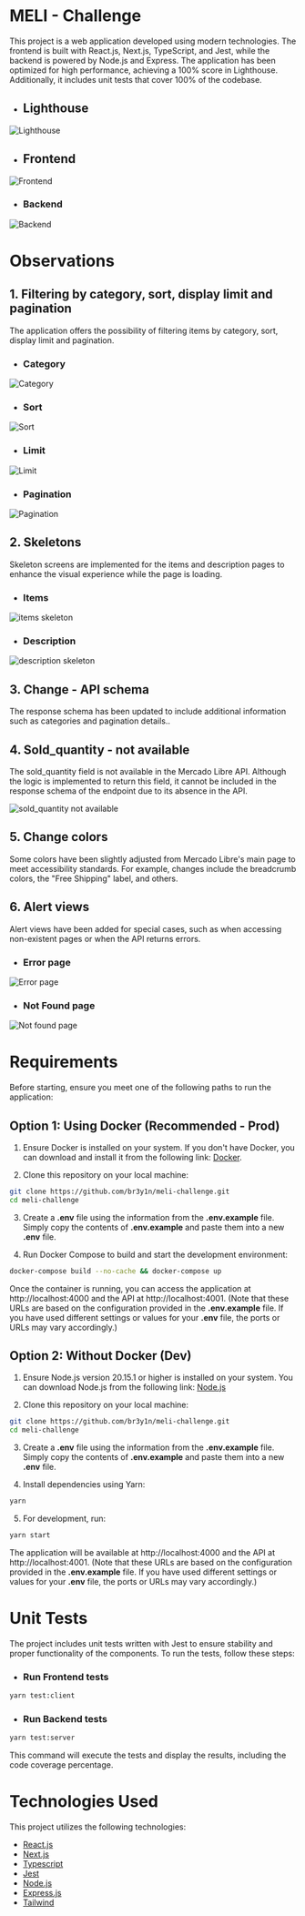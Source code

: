 # MELI - Challenge

This project is a web application developed using modern technologies. The frontend is built with React.js, Next.js, TypeScript, and Jest, while the backend is powered by Node.js and Express. The application has been optimized for high performance, achieving a 100% score in Lighthouse. Additionally, it includes unit tests that cover 100% of the codebase.

- ## Lighthouse

![Lighthouse](./images/lighthouse.png)

- ## Frontend

![Frontend](./images/frontend_coverage.png)

- ### Backend

![Backend](./images/backend_coverage.png)

# Observations

## 1. Filtering by category, sort, display limit and pagination

The application offers the possibility of filtering items by category, sort, display limit and pagination.

- ### Category

![Category](./images/category_filter.png)

- ### Sort

![Sort](./images/sort_filter.png)

- ### Limit

![Limit](./images/limit_filter.png)

- ### Pagination

![Pagination](./images/pagination_filter.png)

## 2. Skeletons

Skeleton screens are implemented for the items and description pages to enhance the visual experience while the page is loading.

- ### Items

![items skeleton](./images/items_skeleton.png)

- ### Description

![description skeleton](./images/description_skeleton.png)

## 3. Change - API schema

The response schema has been updated to include additional information such as categories and pagination details..

## 4. Sold_quantity - not available

The sold_quantity field is not available in the Mercado Libre API. Although the logic is implemented to return this field, it cannot be included in the response schema of the endpoint due to its absence in the API.

![sold_quantity not available](./images/sold_quantity.png)

## 5. Change colors

Some colors have been slightly adjusted from Mercado Libre's main page to meet accessibility standards. For example, changes include the breadcrumb colors, the "Free Shipping" label, and others.

## 6. Alert views

Alert views have been added for special cases, such as when accessing non-existent pages or when the API returns errors.

- ### Error page

![Error page](./images/error_page.png)


- ### Not Found page

![Not found page](./images/not_found_page.png)


# Requirements

Before starting, ensure you meet one of the following paths to run the application:

## Option 1: Using Docker (Recommended - Prod)

1. Ensure Docker is installed on your system. If you don't have Docker, you can download and install it from the following link: [Docker](https://www.docker.com/get-started).

2. Clone this repository on your local machine:

```bash
git clone https://github.com/br3y1n/meli-challenge.git
cd meli-challenge
```

3. Create a **.env** file using the information from the **.env.example** file. Simply copy the contents of **.env.example** and paste them into a new **.env** file.

4. Run Docker Compose to build and start the development environment:

```bash
docker-compose build --no-cache && docker-compose up
```

Once the container is running, you can access the application at http://localhost:4000 and the API at http://localhost:4001. (Note that these URLs are based on the configuration provided in the **.env.example** file. If you have used different settings or values for your **.env** file, the ports or URLs may vary accordingly.)

## Option 2: Without Docker (Dev)

1. Ensure Node.js version 20.15.1 or higher is installed on your system. You can download Node.js from the following link: [Node.js](https://nodejs.org/es)

2. Clone this repository on your local machine:

```bash
git clone https://github.com/br3y1n/meli-challenge.git
cd meli-challenge
```

3. Create a **.env** file using the information from the **.env.example** file. Simply copy the contents of **.env.example** and paste them into a new **.env** file.

4. Install dependencies using Yarn:

```bash
yarn
```

5. For development, run:

```bash
yarn start
```

The application will be available at http://localhost:4000 and the API at http://localhost:4001. (Note that these URLs are based on the configuration provided in the **.env.example** file. If you have used different settings or values for your **.env** file, the ports or URLs may vary accordingly.)

# Unit Tests

The project includes unit tests written with Jest to ensure stability and proper functionality of the components. To run the tests, follow these steps:

- ### Run Frontend tests

```bash
yarn test:client
```

- ### Run Backend tests

```bash
yarn test:server
```

This command will execute the tests and display the results, including the code coverage percentage.

# Technologies Used

This project utilizes the following technologies:

- [React.js](https://reactjs.org/)
- [Next.js](https://nextjs.org/)
- [Typescript](https://www.typescriptlang.org/)
- [Jest](https://jestjs.io/)
- [Node.js](https://nodejs.org/)
- [Express.js](https://expressjs.com/)
- [Tailwind](https://tailwindcss.com/)
